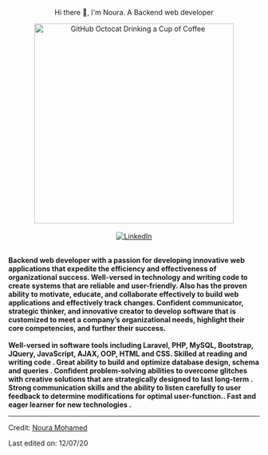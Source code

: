 
<div>
    <p align="center">Hi there 👋, I'm Noura. A Backend web developer</p>
    <div align=center>
        <img src="https://raw.githubusercontent.com/engsahaly/engsahaly/main/code.gif" alt="GitHub Octocat Drinking a Cup of Coffee" height="400">
    </div>
    <br>
    <div align=center>
        <a href="https://www.linkedin.com/in/noura-mohamed-029392196/"><img src="https://img.shields.io/badge/Linkedin-0077b5?style=flat&logo=linkedin" alt="LinkedIn" /></a>
    </div>
    </div>
    <div align=left>
        <br>
        <p>
            <strong>
                 Backend web developer with a passion for developing innovative web applications that expedite the efficiency and effectiveness of organizational success. Well-versed in technology and writing code to create systems that are reliable and user-friendly. Also has the proven ability to motivate, educate, and collaborate effectively to build web applications and effectively track changes. Confident communicator, strategic thinker, and innovative creator to develop software that is customized to meet a company’s organizational needs, highlight their core competencies, and further their success.<br><br>
                Well-versed in software tools including Laravel, PHP, MySQL, Bootstrap, JQuery, JavaScript, AJAX, OOP, HTML and CSS. Skilled at reading and writing code . Great ability to build and optimize database design, schema and queries . Confident problem-solving abilities to overcome glitches with creative solutions that are strategically designed to last long-term . Strong communication skills and the ability to listen carefully to user feedback to determine modifications for optimal user-function.. Fast and eager learner for new technologies . 
            </strong>
        </p>
    </div>

</div>

------

Credit: [Noura Mohamed](https://github.com/NouraMohamed123/)

Last edited on: 12/07/20

